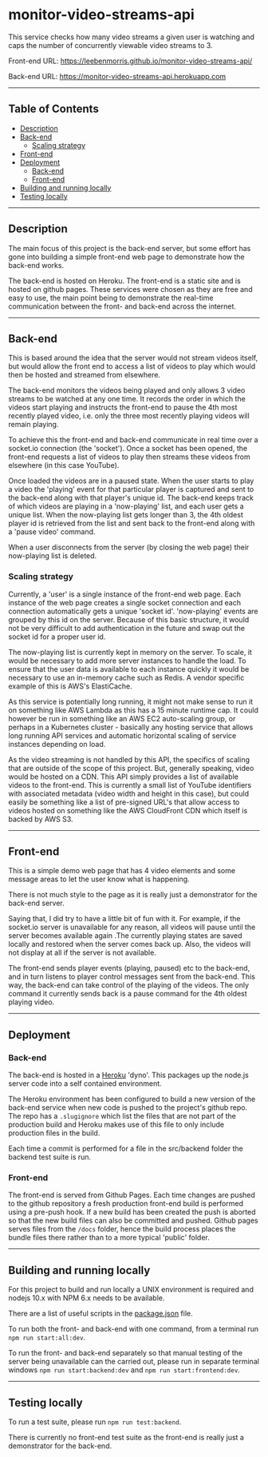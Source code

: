 # **monitor-video-streams-api**

This service checks how many video streams a given user is watching and caps the number of concurrently viewable video streams to 3.

Front-end URL: https://leebenmorris.github.io/monitor-video-streams-api/

Back-end URL: https://monitor-video-streams-api.herokuapp.com

---

## Table of Contents

-   [Description](#description)
-   [Back-end](#back-end)
    -   [Scaling strategy](#scaling-strategy)
-   [Front-end](#front-end)
-   [Deployment](#deployment)
    -   [Back-end](#deployment-back-end)
    -   [Front-end](#deployment-front-end)
-   [Building and running locally](#building-and-running-locally)
-   [Testing locally](#testing-locally)

---

## **Description**

The main focus of this project is the back-end server, but some effort has gone into building a simple front-end web page to demonstrate how the back-end works.

The back-end is hosted on Heroku. The front-end is a static site and is hosted on github pages. These services were chosen as they are free and easy to use, the main point being to demonstrate the real-time communication between the front- and back-end across the internet.

---

## **Back-end**

This is based around the idea that the server would not stream videos itself, but would allow the front end to access a list of videos to play which would then be hosted and streamed from elsewhere.

The back-end monitors the videos being played and only allows 3 video streams to be watched at any one time. It records the order in which the videos start playing and instructs the front-end to pause the 4th most recently played video, i.e. only the three most recently playing videos will remain playing.

To achieve this the front-end and back-end communicate in real time over a socket.io connection (the 'socket'). Once a socket has been opened, the front-end requests a list of videos to play then streams these videos from elsewhere (in this case YouTube).

Once loaded the videos are in a paused state. When the user starts to play a video the 'playing' event for that particular player is captured and sent to the back-end along with that player's unique id. The back-end keeps track of which videos are playing in a 'now-playing' list, and each user gets a unique list. When the now-playing list gets longer than 3, the 4th oldest player id is retrieved from the list and sent back to the front-end along with a 'pause video' command.

When a user disconnects from the server (by closing the web page) their now-playing list is deleted.

### **Scaling strategy**

Currently, a 'user' is a single instance of the front-end web page. Each instance of the web page creates a single socket connection and each connection automatically gets a unique 'socket id'. 'now-playing' events are grouped by this id on the server. Because of this basic structure, it would not be very difficult to add authentication in the future and swap out the socket id for a proper user id.

The now-playing list is currently kept in memory on the server. To scale, it would be necessary to add more server instances to handle the load. To ensure that the user data is available to each instance quickly it would be necessary to use an in-memory cache such as Redis. A vendor specific example of this is AWS's ElastiCache.

As this service is potentially long running, it might not make sense to run it on something like AWS Lambda as this has a 15 minute runtime cap. It could however be run in something like an AWS EC2 auto-scaling group, or perhaps in a Kubernetes cluster - basically any hosting service that allows long running API services and automatic horizontal scaling of service instances depending on load.

As the video streaming is not handled by this API, the specifics of scaling that are outside of the scope of this project. But, generally speaking, video would be hosted on a CDN. This API simply provides a list of available videos to the front-end. This is currently a small list of YouTube identifiers with associated metadata (video width and height in this case), but could easily be something like a list of pre-signed URL's that allow access to videos hosted on something like the AWS CloudFront CDN which itself is backed by AWS S3.

---

## **Front-end**

This is a simple demo web page that has 4 video elements and some message areas to let the user know what is happening.

There is not much style to the page as it is really just a demonstrator for the back-end server.

Saying that, I did try to have a little bit of fun with it. For example, if the socket.io server is unavailable for any reason, all videos will pause until the server becomes available again .The currently playing states are saved locally and restored when the server comes back up. Also, the videos will not display at all if the server is not available.

The front-end sends player events (playing, paused) etc to the back-end, and in turn listens to player control messages sent from the back-end. This way, the back-end can take control of the playing of the videos. The only command it currently sends back is a pause command for the 4th oldest playing video.

---

## **Deployment**

### **<a id="deployment-back-end"></a>Back-end**

The back-end is hosted in a [Heroku](https://www.heroku.com) 'dyno'. This packages up the node.js server code into a self contained environment.

The Heroku environment has been configured to build a new version of the back-end service when new code is pushed to the project's github repo. The repo has a `.slugignore` which list the files that are not part of the production build and Heroku makes use of this file to only include production files in the build.

Each time a commit is performed for a file in the src/backend folder the backend test suite is run.

### **<a id="deployment-front-end"></a>Front-end**

The front-end is served from Github Pages. Each time changes are pushed to the github repository a fresh production front-end build is performed using a pre-push hook. If a new build has been created the push is aborted so that the new build files can also be committed and pushed. Github pages serves files from the `/docs` folder, hence the build process places the bundle files there rather than to a more typical 'public' folder.

---

## **Building and running locally**

For this project to build and run locally a UNIX environment is required and nodejs 10.x with NPM 6.x needs to be available.

There are a list of useful scripts in the [package.json](./package.json) file.

To run both the front- and back-end with one command, from a terminal run `npm run start:all:dev`.

To run the front- and back-end separately so that manual testing of the server being unavailable can the carried out, please run in separate terminal windows `npm run start:backend:dev` and `npm run start:frontend:dev`.

---

## **Testing locally**

To run a test suite, please run `npm run test:backend`.

There is currently no front-end test suite as the front-end is really just a demonstrator for the back-end.
